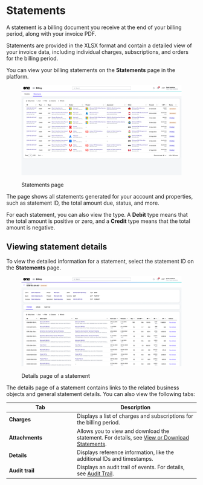 # Statements

A statement is a billing document you receive at the end of your billing period, along with your invoice PDF.

Statements are provided in the XLSX format and contain a detailed view of your invoice data, including individual charges, subscriptions, and orders for the billing period.&#x20;

You can view your billing statements on the **Statements** page in the platform.

<div data-with-frame="true"><figure><img src="../../../.gitbook/assets/statements.png" alt=""><figcaption><p>Statements page</p></figcaption></figure></div>

The page shows all statements generated for your account and properties, such as statement ID, the total amount due, status, and more.&#x20;

For each statement, you can also view the type. A **Debit** type means that the total amount is positive or zero, and a **Credit** type means that the total amount is negative.

## Viewing statement details <a href="#subscription-details" id="subscription-details"></a>

To view the detailed information for a statement, select the statement ID on the **Statements** page.&#x20;

<div data-with-frame="true"><figure><img src="../../../.gitbook/assets/statement_details_page.png" alt=""><figcaption><p>Details page of a statement</p></figcaption></figure></div>

The details page of a statement contains links to the related business objects and general statement details. You can also view the following tabs:&#x20;

<table><thead><tr><th width="166">Tab</th><th>Description</th></tr></thead><tbody><tr><td><strong>Charges</strong></td><td>Displays a list of charges and subscriptions for the billing period.</td></tr><tr><td><strong>Attachments</strong></td><td>Allows you to view and download the statement. For details, see <a href="statements/download-statements.md">View or Download Statements</a>.</td></tr><tr><td><strong>Details</strong></td><td>Displays reference information, like the additional IDs and timestamps.</td></tr><tr><td><strong>Audit trail</strong> </td><td>Displays an audit trail of events. For details, see <a href="../../settings/audit-trail.md">Audit Trail</a>.</td></tr></tbody></table>
